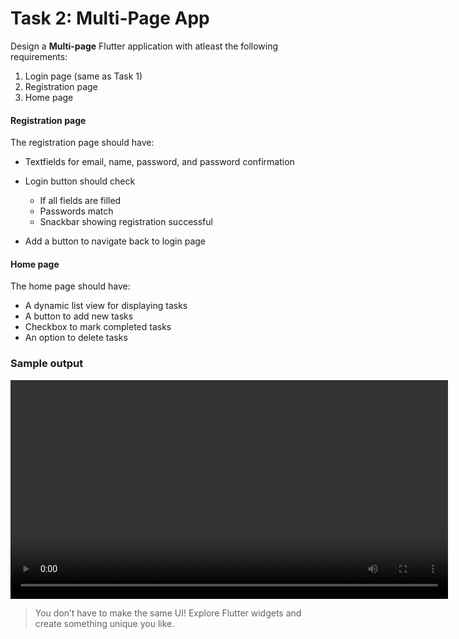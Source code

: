 # Task 2: Multi-Page App

Design a **Multi-page** Flutter application with atleast the following requirements:

1. Login page (same as Task 1)
2. Registration page
3. Home page

#### Registration page

The registration page should have:

- Textfields for email, name, password, and password confirmation
- Login button should check

  - If all fields are filled
  - Passwords match
  - Snackbar showing registration successful

- Add a button to navigate back to login page

#### Home page

The home page should have:

- A dynamic list view for displaying tasks
- A button to add new tasks
- Checkbox to mark completed tasks
- An option to delete tasks

### Sample output

<video height=350 controls>
  <source src="https://aswin-asokan.github.io/iste_bootcamp/videos/task_2.mp4" type="video/mp4">
  Your browser does not support the video tag.
</video>

> You don’t have to make the same UI! Explore Flutter widgets and create something unique you like.
